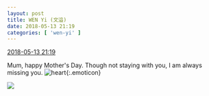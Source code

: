 ```yaml
---
layout: post
title: WEN Yi (文溢)
date: 2018-05-13 21:19
categories: [ 'wen-yi' ]
---
```


<div class="weibo-info">
  <a href="https://weibo.com/6507106244/Ggv36te7X">2018-05-13 21:19</a>
</div>

Mum, happy Mother's Day. Though not staying with you, I am always missing you. ![heart](https://img.t.sinajs.cn/t4/appstyle/expression/ext/normal/8a/2018new_xin_org.png){:.emoticon}

<!-- more -->

<a href="//wx2.sinaimg.cn/mw690/0076n9Awgy1fra0ypjno0j30u0140qmy.jpg">
  <img class="weibo-pic-preview" src="//wx2.sinaimg.cn/orj360/0076n9Awgy1fra0ypjno0j30u0140qmy.jpg" />
</a>
